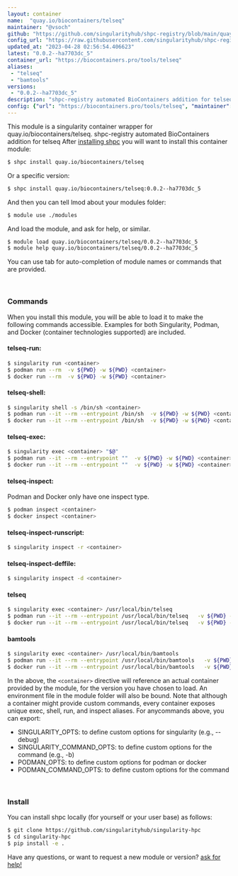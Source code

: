 ```yaml
---
layout: container
name:  "quay.io/biocontainers/telseq"
maintainer: "@vsoch"
github: "https://github.com/singularityhub/shpc-registry/blob/main/quay.io/biocontainers/telseq/container.yaml"
config_url: "https://raw.githubusercontent.com/singularityhub/shpc-registry/main/quay.io/biocontainers/telseq/container.yaml"
updated_at: "2023-04-28 02:56:54.406623"
latest: "0.0.2--ha7703dc_5"
container_url: "https://biocontainers.pro/tools/telseq"
aliases:
 - "telseq"
 - "bamtools"
versions:
 - "0.0.2--ha7703dc_5"
description: "shpc-registry automated BioContainers addition for telseq"
config: {"url": "https://biocontainers.pro/tools/telseq", "maintainer": "@vsoch", "description": "shpc-registry automated BioContainers addition for telseq", "latest": {"0.0.2--ha7703dc_5": "sha256:9a8b8628f4e1d8d80ab890b49764269d70a32de89eead7e8cd517055133d07f0"}, "tags": {"0.0.2--ha7703dc_5": "sha256:9a8b8628f4e1d8d80ab890b49764269d70a32de89eead7e8cd517055133d07f0"}, "docker": "quay.io/biocontainers/telseq", "aliases": {"telseq": "/usr/local/bin/telseq", "bamtools": "/usr/local/bin/bamtools"}}
---
```


This module is a singularity container wrapper for quay.io/biocontainers/telseq.
shpc-registry automated BioContainers addition for telseq
After [installing shpc](#install) you will want to install this container module:


```bash
$ shpc install quay.io/biocontainers/telseq
```

Or a specific version:

```bash
$ shpc install quay.io/biocontainers/telseq:0.0.2--ha7703dc_5
```

And then you can tell lmod about your modules folder:

```bash
$ module use ./modules
```

And load the module, and ask for help, or similar.

```bash
$ module load quay.io/biocontainers/telseq/0.0.2--ha7703dc_5
$ module help quay.io/biocontainers/telseq/0.0.2--ha7703dc_5
```

You can use tab for auto-completion of module names or commands that are provided.

<br>

### Commands

When you install this module, you will be able to load it to make the following commands accessible.
Examples for both Singularity, Podman, and Docker (container technologies supported) are included.

#### telseq-run:

```bash
$ singularity run <container>
$ podman run --rm  -v ${PWD} -w ${PWD} <container>
$ docker run --rm  -v ${PWD} -w ${PWD} <container>
```

#### telseq-shell:

```bash
$ singularity shell -s /bin/sh <container>
$ podman run --it --rm --entrypoint /bin/sh  -v ${PWD} -w ${PWD} <container>
$ docker run --it --rm --entrypoint /bin/sh  -v ${PWD} -w ${PWD} <container>
```

#### telseq-exec:

```bash
$ singularity exec <container> "$@"
$ podman run --it --rm --entrypoint ""  -v ${PWD} -w ${PWD} <container> "$@"
$ docker run --it --rm --entrypoint ""  -v ${PWD} -w ${PWD} <container> "$@"
```

#### telseq-inspect:

Podman and Docker only have one inspect type.

```bash
$ podman inspect <container>
$ docker inspect <container>
```

#### telseq-inspect-runscript:

```bash
$ singularity inspect -r <container>
```

#### telseq-inspect-deffile:

```bash
$ singularity inspect -d <container>
```


#### telseq

```bash
$ singularity exec <container> /usr/local/bin/telseq
$ podman run --it --rm --entrypoint /usr/local/bin/telseq   -v ${PWD} -w ${PWD} <container> -c " $@"
$ docker run --it --rm --entrypoint /usr/local/bin/telseq   -v ${PWD} -w ${PWD} <container> -c " $@"
```


#### bamtools

```bash
$ singularity exec <container> /usr/local/bin/bamtools
$ podman run --it --rm --entrypoint /usr/local/bin/bamtools   -v ${PWD} -w ${PWD} <container> -c " $@"
$ docker run --it --rm --entrypoint /usr/local/bin/bamtools   -v ${PWD} -w ${PWD} <container> -c " $@"
```



In the above, the `<container>` directive will reference an actual container provided
by the module, for the version you have chosen to load. An environment file in the
module folder will also be bound. Note that although a container
might provide custom commands, every container exposes unique exec, shell, run, and
inspect aliases. For anycommands above, you can export:

 - SINGULARITY_OPTS: to define custom options for singularity (e.g., --debug)
 - SINGULARITY_COMMAND_OPTS: to define custom options for the command (e.g., -b)
 - PODMAN_OPTS: to define custom options for podman or docker
 - PODMAN_COMMAND_OPTS: to define custom options for the command

<br>

### Install

You can install shpc locally (for yourself or your user base) as follows:

```bash
$ git clone https://github.com/singularityhub/singularity-hpc
$ cd singularity-hpc
$ pip install -e .
```

Have any questions, or want to request a new module or version? [ask for help!](https://github.com/singularityhub/singularity-hpc/issues)